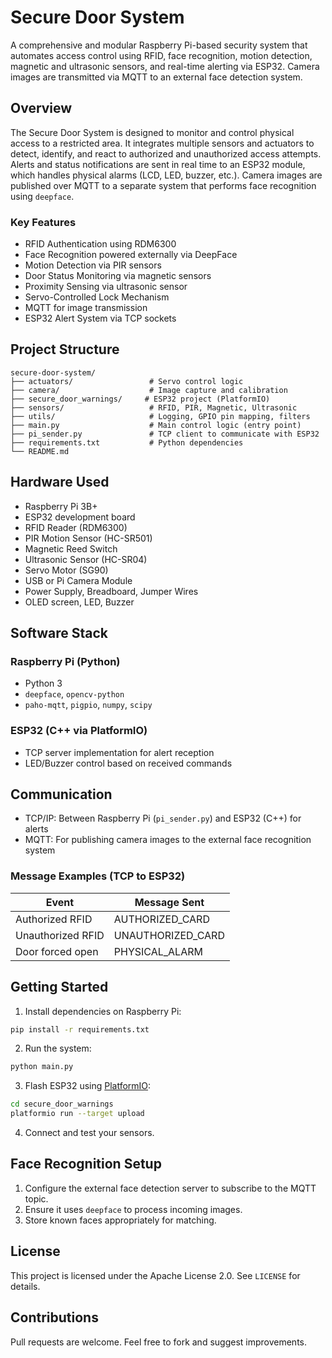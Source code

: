 # Secure Door System

A comprehensive and modular Raspberry Pi-based security system that automates access control using RFID, face recognition, motion detection, magnetic and ultrasonic sensors, and real-time alerting via ESP32. Camera images are transmitted via MQTT to an external face detection system.

## Overview

The Secure Door System is designed to monitor and control physical access to a restricted area. It integrates multiple sensors and actuators to detect, identify, and react to authorized and unauthorized access attempts. Alerts and status notifications are sent in real time to an ESP32 module, which handles physical alarms (LCD, LED, buzzer, etc.). Camera images are published over MQTT to a separate system that performs face recognition using `deepface`.

### Key Features

* RFID Authentication using RDM6300
* Face Recognition powered externally via DeepFace
* Motion Detection via PIR sensors
* Door Status Monitoring via magnetic sensors
* Proximity Sensing via ultrasonic sensor
* Servo-Controlled Lock Mechanism
* MQTT for image transmission
* ESP32 Alert System via TCP sockets

## Project Structure

```
secure-door-system/
├── actuators/                 # Servo control logic
├── camera/                    # Image capture and calibration
├── secure_door_warnings/     # ESP32 project (PlatformIO)
├── sensors/                   # RFID, PIR, Magnetic, Ultrasonic
├── utils/                     # Logging, GPIO pin mapping, filters
├── main.py                    # Main control logic (entry point)
├── pi_sender.py               # TCP client to communicate with ESP32
├── requirements.txt           # Python dependencies
└── README.md
```

## Hardware Used

* Raspberry Pi 3B+
* ESP32 development board
* RFID Reader (RDM6300)
* PIR Motion Sensor (HC-SR501)
* Magnetic Reed Switch
* Ultrasonic Sensor (HC-SR04)
* Servo Motor (SG90)
* USB or Pi Camera Module
* Power Supply, Breadboard, Jumper Wires
* OLED screen, LED, Buzzer

## Software Stack

### Raspberry Pi (Python)

* Python 3
* `deepface`, `opencv-python`
* `paho-mqtt`, `pigpio`, `numpy`, `scipy`

### ESP32 (C++ via PlatformIO)

* TCP server implementation for alert reception
* LED/Buzzer control based on received commands

## Communication

* TCP/IP: Between Raspberry Pi (`pi_sender.py`) and ESP32 (C++) for alerts
* MQTT: For publishing camera images to the external face recognition system

### Message Examples (TCP to ESP32)

| Event             | Message Sent       |
| ----------------- | ------------------ |
| Authorized RFID   | AUTHORIZED\_CARD   |
| Unauthorized RFID | UNAUTHORIZED\_CARD |
| Door forced open  | PHYSICAL\_ALARM    |

## Getting Started

1. Install dependencies on Raspberry Pi:

```bash
pip install -r requirements.txt
```

2. Run the system:

```bash
python main.py
```

3. Flash ESP32 using [PlatformIO](https://platformio.org/):

```bash
cd secure_door_warnings
platformio run --target upload
```

4. Connect and test your sensors.

## Face Recognition Setup

1. Configure the external face detection server to subscribe to the MQTT topic.
2. Ensure it uses `deepface` to process incoming images.
3. Store known faces appropriately for matching.

## License

This project is licensed under the Apache License 2.0. See `LICENSE` for details.

## Contributions

Pull requests are welcome. Feel free to fork and suggest improvements.
